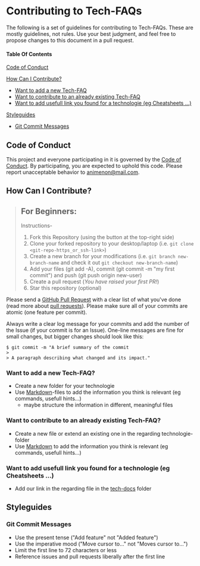 
# Contributing to Tech-FAQs

The following is a set of guidelines for contributing to Tech-FAQs.
These are mostly guidelines, not rules. Use your best judgment, and feel free to propose changes to this document in a pull request.

#### Table Of Contents

[Code of Conduct](#code-of-conduct)

[How Can I Contribute?](#how-can-i-contribute)
* [Want to add a new Tech-FAQ](#want-to-add-a-new-tech-faq)
* [Want to contribute to an already existing Tech-FAQ](#contribute-to-an-already-existing-tech-faq)
* [Want to add usefull link you found for a technologie (eg Cheatsheets ...)](#want-to-add-usefull-link-you-found-for-a-technologie-eg-cheatsheets)

[Styleguides](#styleguides)
* [Git Commit Messages](#git-commit-messages)


## Code of Conduct

This project and everyone participating in it is governed by the [Code of Conduct](CODE_OF_CONDUCT.md). By participating, you are expected to uphold this code. Please report unacceptable behavior to [animenon@mail.com](mailto:animenon@mail.com).

## How Can I Contribute?

> ## For Beginners:
>
> Instructions-
>
> 1. Fork this Repository (using the button at the top-right side)
> 2. Clone your forked repository to your desktop/laptop (i.e. `git clone <git-repo-https_or_ssh-link>`)
> 3. Create a new branch for your modifications (i.e. `git branch new-branch-name` and check it out `git checkout new-branch-name`)
> 4. Add your files (git add -A), commit (git commit -m "my first commit") and push (git push origin new-user)
> 5. Create a pull request (*You have raised your first PR!*)
> 6. Star this repository (optional)


Please send a [GitHub Pull Request](https://github.com/animenon/Tech-FAQs/pull/new/master) with a clear list of what you've done (read more about [pull requests](http://help.github.com/pull-requests/)). Please make sure all of your commits are atomic (one feature per commit).

Always write a clear log message for your commits and add the number of the Issue (if your commit is for an Issue). One-line messages are fine for small changes, but bigger changes should look like this:

    $ git commit -m "A brief summary of the commit
    > 
    > A paragraph describing what changed and its impact."

### Want to add a new Tech-FAQ?

* Create a new folder for your technologie
* Use [Markdown](https://help.github.com/articles/getting-started-with-writing-and-formatting-on-github/)-files to add the information you think is relevant (eg commands, usefull hints...)
  * maybe structure the information in different, meaningful files

### Want to contribute to an already existing Tech-FAQ?

* Create a new file or extend an existing one in the regarding technologie-folder
* Use [Markdown](https://help.github.com/articles/getting-started-with-writing-and-formatting-on-github/)  to add the information you think is relevant (eg commands, usefull hints...)

### Want to add usefull link you found for a technologie (eg Cheatsheets ...)

* Add our link in the regarding file in the [tech-docs](tech-docs) folder

## Styleguides

### Git Commit Messages

* Use the present tense ("Add feature" not "Added feature")
* Use the imperative mood ("Move cursor to..." not "Moves cursor to...")
* Limit the first line to 72 characters or less
* Reference issues and pull requests liberally after the first line
